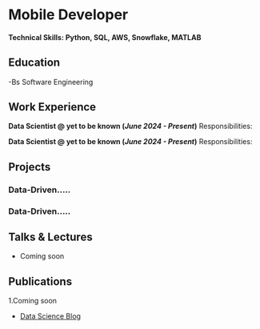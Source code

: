 # Mobile Developer

#### Technical Skills: Python, SQL, AWS, Snowflake, MATLAB

## Education
-Bs Software Engineering

## Work Experience
**Data Scientist @ yet to be known (_June 2024 - Present_)**
Responsibilities:

**Data Scientist @ yet to be known (_June 2024 - Present_)**
Responsibilities:

## Projects
### Data-Driven.....


### Data-Driven.....


## Talks & Lectures
- Coming soon

## Publications
1.Coming soon

- [Data Science Blog](https://medium.com/@praiseorly.atadja)
